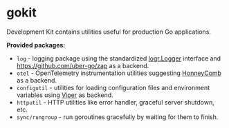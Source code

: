 # gokit

Development Kit contains utilities useful for production Go applications.

**Provided packages:**

- `log` - logging package using the standardized [logr.Logger](https://github.com/go-logr/logr) interface and https://github.com/uber-go/zap as a backend.
- `otel` - OpenTelemetry instrumentation utilities suggesting [HonneyComb](https://www.honeycomb.io/) as a backend.
- `configutil` - utilities for loading configuration files and environment variables using [Viper](https://github.com/spf13/viper) as backend.
- `httputil` - HTTP utilities like error handler, graceful server shutdown, etc.
- `sync/rungroup` - run goroutines gracefully by waiting for them to finish.
